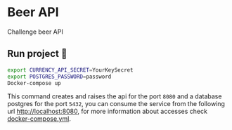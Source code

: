 # Beer API

Challenge beer API

## Run project 🚀

```bash
export CURRENCY_API_SECRET=YourKeySecret
export POSTGRES_PASSWORD=password
Docker-compose up
```

This command creates and raises the api for the port `8080` and a database postgres for the port `5432`, you can consume the service from the following url [http://localhost:8080](http://localhost:8080), for more information about accesses check [docker-compose.yml](./docker-compose.yml).
